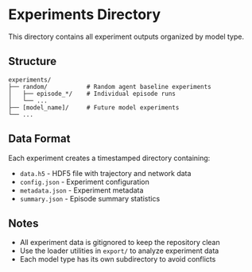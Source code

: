 # Experiments Directory

This directory contains all experiment outputs organized by model type.

## Structure

```
experiments/
├── random/           # Random agent baseline experiments
│   ├── episode_*/    # Individual episode runs
│   └── ...
├── [model_name]/     # Future model experiments
└── ...
```

## Data Format

Each experiment creates a timestamped directory containing:
- `data.h5` - HDF5 file with trajectory and network data
- `config.json` - Experiment configuration
- `metadata.json` - Experiment metadata
- `summary.json` - Episode summary statistics

## Notes

- All experiment data is gitignored to keep the repository clean
- Use the loader utilities in `export/` to analyze experiment data
- Each model type has its own subdirectory to avoid conflicts